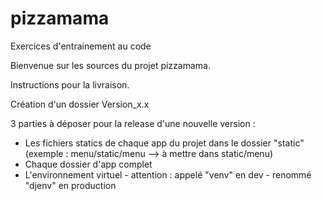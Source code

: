 # pizzamama
Exercices d'entrainement au code

Bienvenue sur les sources du projet pizzamama.

Instructions pour la livraison.

Création d'un dossier Version_x.x

3 parties à déposer pour la release d'une nouvelle version :
- Les fichiers statics de chaque app du projet dans le dossier "static" (exemple : menu/static/menu --> à mettre dans static/menu)
- Chaque dossier d'app complet
- L'environnement virtuel - attention : appelé "venv" en dev - renommé "djenv" en production
